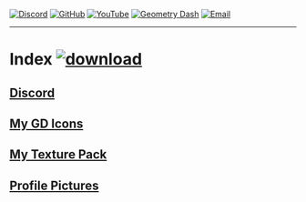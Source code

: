 [![Discord](https://cdn.discordapp.com/emojis/874089012489519114.png?size=80)](https://discord.gg/JGEjfm5Gn4)
[![GitHub](https://cdn.discordapp.com/emojis/874089226197692436.png?size=80)](https://github.com/Reper2)
[![YouTube](https://cdn.discordapp.com/emojis/874090930855092265.png?size=80)](https://www.youtube.com/channel/UCofCDfLjs_TkiC-p0-k_9XA)
[![Geometry Dash](https://cdn.discordapp.com/emojis/651522650992148492.png?size=80)](https://gdbrowser.com/u/ReperGD2)
[![Email](https://cdn.discordapp.com/emojis/889059158219948082.png?size=80)](mailto:ethan.reper@gmail.com)

---

# Index [![download](https://cdn.discordapp.com/emojis/885670815725674527.png?size=32)](https://raw.githubusercontent.com/Reper2/Downloadable-Files/master/index.md)

[Discord](https://reper2.github.io/Downloadable-Files/discord)
---

[My GD Icons](https://reper2.github.io/Downloadable-Files/gd-icons)
---

[My Texture Pack](https://reper2.github.io/Downloadable-Files/texture-pack)
---

[Profile Pictures](https://reper2.github.io/Downloadable-Files/pfp)
---
